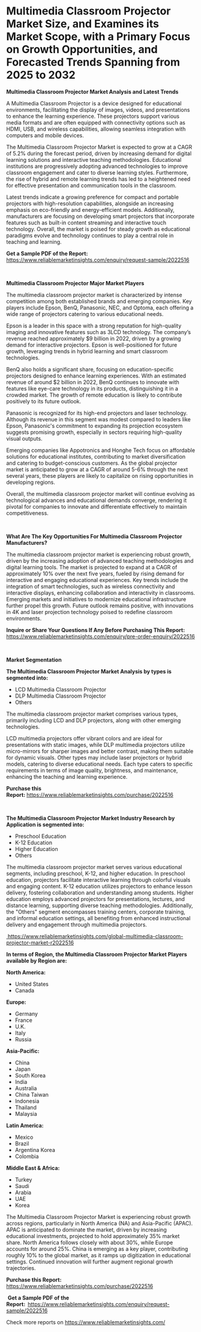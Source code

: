 <p><h1>Multimedia Classroom Projector Market Size, and Examines its Market Scope, with a Primary Focus on Growth Opportunities, and Forecasted Trends Spanning from 2025 to 2032</h1></p><p><strong>Multimedia Classroom Projector Market Analysis and Latest Trends</strong></p>
<p><p>A Multimedia Classroom Projector is a device designed for educational environments, facilitating the display of images, videos, and presentations to enhance the learning experience. These projectors support various media formats and are often equipped with connectivity options such as HDMI, USB, and wireless capabilities, allowing seamless integration with computers and mobile devices.</p><p>The Multimedia Classroom Projector Market is expected to grow at a CAGR of 5.2% during the forecast period, driven by increasing demand for digital learning solutions and interactive teaching methodologies. Educational institutions are progressively adopting advanced technologies to improve classroom engagement and cater to diverse learning styles. Furthermore, the rise of hybrid and remote learning trends has led to a heightened need for effective presentation and communication tools in the classroom.</p><p>Latest trends indicate a growing preference for compact and portable projectors with high-resolution capabilities, alongside an increasing emphasis on eco-friendly and energy-efficient models. Additionally, manufacturers are focusing on developing smart projectors that incorporate features such as built-in content streaming and interactive touch technology. Overall, the market is poised for steady growth as educational paradigms evolve and technology continues to play a central role in teaching and learning.</p></p>
<p><strong>Get a Sample PDF of the Report:&nbsp;</strong> <a href="https://www.reliablemarketinsights.com/enquiry/request-sample/2022516?utm_campaign=1950&utm_medium=2&utm_source=Github&utm_content=ia&utm_term=29032025&utm_id=multimedia-classroom-projector">https://www.reliablemarketinsights.com/enquiry/request-sample/2022516</a></p>
<p>&nbsp;</p>
<p><strong>Multimedia Classroom Projector Major Market Players</strong></p>
<p><p>The multimedia classroom projector market is characterized by intense competition among both established brands and emerging companies. Key players include Epson, BenQ, Panasonic, NEC, and Optoma, each offering a wide range of projectors catering to various educational needs.</p><p>Epson is a leader in this space with a strong reputation for high-quality imaging and innovative features such as 3LCD technology. The company’s revenue reached approximately $9 billion in 2022, driven by a growing demand for interactive projectors. Epson is well-positioned for future growth, leveraging trends in hybrid learning and smart classroom technologies.</p><p>BenQ also holds a significant share, focusing on education-specific projectors designed to enhance learning experiences. With an estimated revenue of around $2 billion in 2022, BenQ continues to innovate with features like eye-care technology in its products, distinguishing it in a crowded market. The growth of remote education is likely to contribute positively to its future outlook.</p><p>Panasonic is recognized for its high-end projectors and laser technology. Although its revenue in this segment was modest compared to leaders like Epson, Panasonic's commitment to expanding its projection ecosystem suggests promising growth, especially in sectors requiring high-quality visual outputs.</p><p>Emerging companies like Appotronics and Honghe Tech focus on affordable solutions for educational institutes, contributing to market diversification and catering to budget-conscious customers. As the global projector market is anticipated to grow at a CAGR of around 5-6% through the next several years, these players are likely to capitalize on rising opportunities in developing regions.</p><p>Overall, the multimedia classroom projector market will continue evolving as technological advances and educational demands converge, rendering it pivotal for companies to innovate and differentiate effectively to maintain competitiveness.</p></p>
<p>&nbsp;</p>
<p><strong>What Are The Key Opportunities For Multimedia Classroom Projector Manufacturers?</strong></p>
<p><p>The multimedia classroom projector market is experiencing robust growth, driven by the increasing adoption of advanced teaching methodologies and digital learning tools. The market is projected to expand at a CAGR of approximately 10% over the next five years, fueled by rising demand for interactive and engaging educational experiences. Key trends include the integration of smart technologies, such as wireless connectivity and interactive displays, enhancing collaboration and interactivity in classrooms. Emerging markets and initiatives to modernize educational infrastructure further propel this growth. Future outlook remains positive, with innovations in 4K and laser projection technology poised to redefine classroom environments.</p></p>
<p><strong>Inquire or Share Your Questions If Any Before Purchasing This Report:</strong> <a href="https://www.reliablemarketinsights.com/enquiry/pre-order-enquiry/2022516?utm_campaign=1950&utm_medium=2&utm_source=Github&utm_content=ia&utm_term=29032025&utm_id=multimedia-classroom-projector">https://www.reliablemarketinsights.com/enquiry/pre-order-enquiry/2022516</a></p>
<p>&nbsp;</p>
<p><strong>Market Segmentation</strong></p>
<p><strong>The Multimedia Classroom Projector Market Analysis by types is segmented into:</strong></p>
<p><ul><li>LCD Multimedia Classroom Projector</li><li>DLP Multimedia Classroom Projector</li><li>Others</li></ul></p>
<p><p>The multimedia classroom projector market comprises various types, primarily including LCD and DLP projectors, along with other emerging technologies. </p><p>LCD multimedia projectors offer vibrant colors and are ideal for presentations with static images, while DLP multimedia projectors utilize micro-mirrors for sharper images and better contrast, making them suitable for dynamic visuals. Other types may include laser projectors or hybrid models, catering to diverse educational needs. Each type caters to specific requirements in terms of image quality, brightness, and maintenance, enhancing the teaching and learning experience.</p></p>
<p><strong>Purchase this Report:&nbsp;</strong><a href="https://www.reliablemarketinsights.com/purchase/2022516?utm_campaign=1950&utm_medium=2&utm_source=Github&utm_content=ia&utm_term=29032025&utm_id=multimedia-classroom-projector">https://www.reliablemarketinsights.com/purchase/2022516</a></p>
<p>&nbsp;</p>
<p><strong>The Multimedia Classroom Projector Market Industry Research by Application is segmented into:</strong></p>
<p><ul><li>Preschool Education</li><li>K-12 Education</li><li>Higher Education</li><li>Others</li></ul></p>
<p><p>The multimedia classroom projector market serves various educational segments, including preschool, K-12, and higher education. In preschool education, projectors facilitate interactive learning through colorful visuals and engaging content. K-12 education utilizes projectors to enhance lesson delivery, fostering collaboration and understanding among students. Higher education employs advanced projectors for presentations, lectures, and distance learning, supporting diverse teaching methodologies. Additionally, the "Others" segment encompasses training centers, corporate training, and informal education settings, all benefiting from enhanced instructional delivery and engagement through multimedia projectors.</p></p>
<p><a href="https://www.reliablemarketinsights.com/global-multimedia-classroom-projector-market-r2022516?utm_campaign=1950&utm_medium=2&utm_source=Github&utm_content=ia&utm_term=29032025&utm_id=multimedia-classroom-projector">&nbsp;https://www.reliablemarketinsights.com/global-multimedia-classroom-projector-market-r2022516</a></p>
<p><strong>In terms of Region, the Multimedia Classroom Projector Market Players available by Region are:</strong></p>
<p>
    <p> <strong> North America: </strong>
        <ul>
            <li>United States</li>
            <li>Canada</li>
        </ul>
        </p> 
    <p> <strong> Europe: </strong>
        <ul>
            <li>Germany</li>
            <li>France</li>
            <li>U.K.</li>
            <li>Italy</li>
            <li>Russia</li>
        </ul>
        </p> 
    <p> <strong> Asia-Pacific: </strong>
        <ul>
            <li>China</li>
            <li>Japan</li>
            <li>South Korea</li>
            <li>India</li>
            <li>Australia</li>
            <li>China Taiwan</li>
            <li>Indonesia</li>
            <li>Thailand</li>
            <li>Malaysia</li>
        </ul>
        </p> 
    <p> <strong> Latin America: </strong>
        <ul>
            <li>Mexico</li>
            <li>Brazil</li>
            <li>Argentina Korea</li>
            <li>Colombia</li>
        </ul>
        </p> 
    <p> <strong> Middle East & Africa: </strong>
        <ul>
            <li>Turkey</li>
            <li>Saudi</li>
            <li>Arabia</li>
            <li>UAE</li>
            <li>Korea</li>
        </ul>
    </p>
    </p>
<p><p>The Multimedia Classroom Projector Market is experiencing robust growth across regions, particularly in North America (NA) and Asia-Pacific (APAC). APAC is anticipated to dominate the market, driven by increasing educational investments, projected to hold approximately 35% market share. North America follows closely with about 30%, while Europe accounts for around 25%. China is emerging as a key player, contributing roughly 10% to the global market, as it ramps up digitization in educational settings. Continued innovation will further augment regional growth trajectories.</p></p>
<p><strong>Purchase this Report: </strong><a href="https://www.reliablemarketinsights.com/purchase/2022516?utm_campaign=1950&utm_medium=2&utm_source=Github&utm_content=ia&utm_term=29032025&utm_id=multimedia-classroom-projector">https://www.reliablemarketinsights.com/purchase/2022516</a></p>
<p>&nbsp;<strong>Get a Sample PDF of the Report:&nbsp;&nbsp;</strong><a href="https://www.reliablemarketinsights.com/enquiry/request-sample/2022516?utm_campaign=1950&utm_medium=2&utm_source=Github&utm_content=ia&utm_term=29032025&utm_id=multimedia-classroom-projector">https://www.reliablemarketinsights.com/enquiry/request-sample/2022516</a></p>
<p><strong></strong></p>
<p>Check more reports on <a href="https://www.reliablemarketinsights.com/?utm_campaign=1950&utm_medium=2&utm_source=Github&utm_content=ia&utm_term=29032025&utm_id=multimedia-classroom-projector">https://www.reliablemarketinsights.com/</a></p>